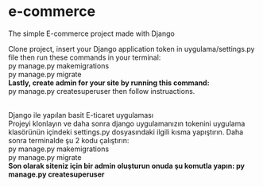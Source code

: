 # e-commerce
The simple  E-commerce project made with Django

Clone project, insert your Django application token in uygulama/settings.py file then run these commands in your terminal: <br>
py manage.py makemigrations <br>
py manage.py migrate <br>
<b>Lastly, create admin for your site by running this command:</b> <br>
py manage.py createsuperuser then follow instruactions. 

<br>
Django ile yapılan basit E-ticaret uygulaması <br>
Projeyi klonlayın ve daha sonra django uygulamanızın tokenini uygulama klasörünün içindeki settings.py dosyasındaki ilgili kısma yapıştırın. Daha sonra terminalde şu 2 kodu çalıştırın: <br>
py manage.py makemigrations <br>
py manage.py migrate <br>
<b>Son olarak siteniz için bir admin oluşturun onuda şu komutla yapın: py manage.py createsuperuser</b> <br>
